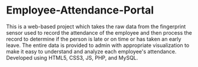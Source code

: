 # Employee-Attendance-Portal

This is a web-based project which takes the raw data from the fingerprint sensor used to record the attendance of the employee and then process the record to determine if the person is late or on time or has taken an early leave. The entire data is provided to admin with appropriate visualization to make it easy to understand and analyze each employee's attendance. Developed using HTML5, CSS3, JS, PHP, and MySQL.
